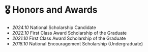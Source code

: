 # 🎖 Honors and Awards
- *2024.10* National Scholarship Candidate
- *2022.10* First Class Award Scholarship of the Graduate
- *2021.10* First Class Award Scholarship of the Graduate
- *2018.10* National Encouragement Scholarship (Undergraduate)